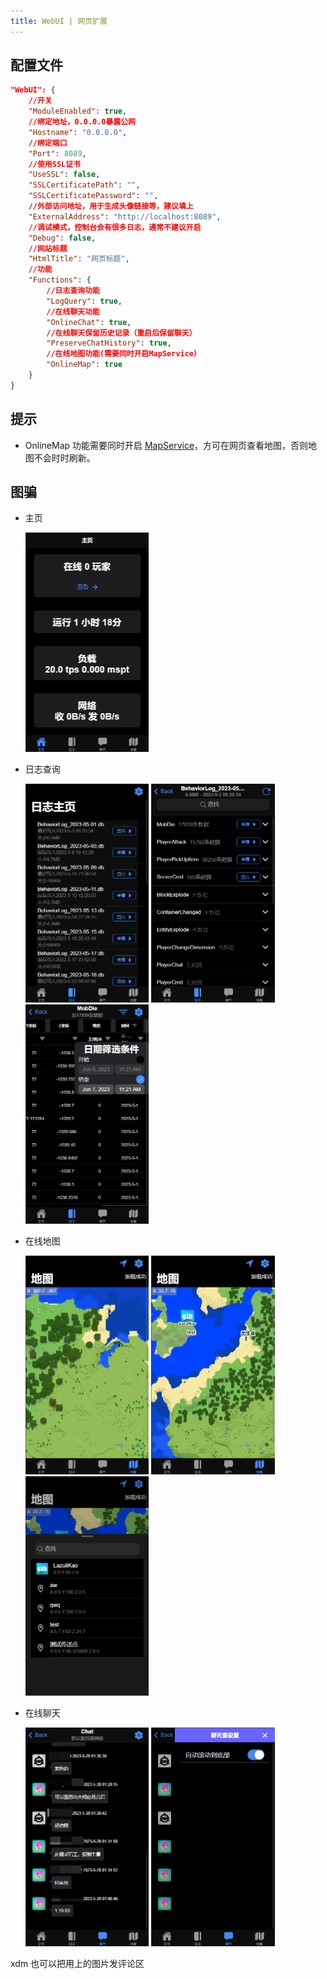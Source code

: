 ```yaml
---
title: WebUI | 网页扩展
---
```


## 配置文件

```json
"WebUI": {
    //开关
    "ModuleEnabled": true,
    //绑定地址，0.0.0.0暴露公网
    "Hostname": "0.0.0.0",
    //绑定端口
    "Port": 8089,
    //使用SSL证书
    "UseSSL": false,
    "SSLCertificatePath": "",
    "SSLCertificatePassword": "",
    //外部访问地址，用于生成头像链接等，建议填上
    "ExternalAddress": "http://localhost:8089",
    //调试模式，控制台会有很多日志，通常不建议开启
    "Debug": false,
    //网站标题
    "HtmlTitle": "网页标题",
    //功能
    "Functions": {
        //日志查询功能
        "LogQuery": true,
        //在线聊天功能
        "OnlineChat": true,
        //在线聊天保留历史记录（重启后保留聊天）
        "PreserveChatHistory": true,
        //在线地图功能(需要同时开启MapService）
        "OnlineMap": true
    }
}
```

## 提示

- OnlineMap 功能需要同时开启 [MapService](map.md)，方可在网页查看地图，否则地图不会时时刷新。

## 图骗

- 主页

  <img src="../../images/webui/home.png" style="zoom:50%"  />

- 日志查询

  <img src="../../images/webui/log.png" style="zoom:50%"  />
  <img src="../../images/webui/log_table.png" style="zoom:50%"  />
  <img src="../../images/webui/log_data.png" style="zoom:50%"  />

- 在线地图

  <img src="../../images/webui/map.png" style="zoom:50%"  />
  <img src="../../images/webui/map2.png" style="zoom:50%"  />
  <img src="../../images/webui/map3.png" style="zoom:50%"  />

- 在线聊天

  <img src="../../images/webui/chat.png" style="zoom:50%" />
  <img src="../../images/webui/chat_settings.png" style="zoom:50%" />

xdm 也可以把用上的图片发评论区
